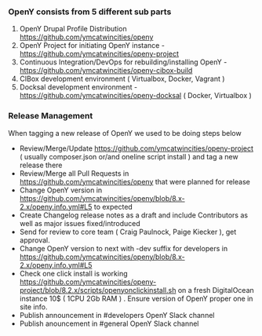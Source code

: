 ### OpenY consists from 5 different sub parts

1. OpenY Drupal Profile Distribution https://github.com/ymcatwincities/openy
1. OpenY Project for initiating OpenY instance - https://github.com/ymcatwincities/openy-project
1. Continuous Integration/DevOps for rebuilding/installing OpenY - https://github.com/ymcatwincities/openy-cibox-build
1. CIBox development environment ( Virtualbox, Docker, Vagrant )
1. Docksal development environment - https://github.com/ymcatwincities/openy-docksal ( Docker, Virtualbox )

### Release Management

When tagging a new release of OpenY we used to be doing steps below

* Review/Merge/Update https://github.com/ymcatwincities/openy-project ( usually composer.json or/and oneline script install ) and tag a new release there
* Review/Merge all Pull Requests in https://github.com/ymcatwincities/openy that were planned for release
* Change OpenY version in https://github.com/ymcatwincities/openy/blob/8.x-2.x/openy.info.yml#L5 to expected
* Create Changelog release notes as a draft and include Contributors as well as major issues fixed/introduced
* Send for review to core team ( Craig Paulnock, Paige Kiecker ), get approval.
* Change OpenY version to next with -dev suffix for developers in https://github.com/ymcatwincities/openy/blob/8.x-2.x/openy.info.yml#L5
* Check one click install is working https://github.com/ymcatwincities/openy-project/blob/8.2.x/scripts/openyonclickinstall.sh on a fresh DigitalOcean instance 10$ ( 1CPU 2Gb RAM ) . Ensure version of OpenY proper one in site info.
* Publish announcement in #developers OpenY Slack channel
* Publish anouncement in #general OpenY Slack channel


